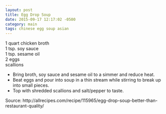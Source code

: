 ```yaml
---
layout: post
title: Egg Drop Soup
date: 2015-09-17 12:17:02 -0500
category: main
tags: chinese egg soup asian
---
```

1 quart chicken broth  
1 tsp. soy sauce  
1 tsp. sesame oil  
2 eggs  
scallions  
<ul>
	<li>Bring broth, soy sauce and sesame oil to a simmer and reduce heat.</li>
	<li>Beat eggs and pour into soup in a thin stream while stirring to break up into small pieces.</li>
	<li>Top with shredded scallions and salt/pepper to taste.</li>
</ul>
Source: http://allrecipes.com/recipe/115965/egg-drop-soup-better-than-restaurant-quality/  
